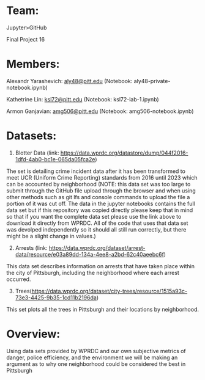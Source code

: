 # Team: 
Jupyter>GitHub

Final Project 16

# Members:
Alexandr Yarashevich: aly48@pitt.edu (Notebook: aly48-private-notebook.ipynb)

Kathetrine Lin: ksl72@pitt.edu (Notebook: ksl72-lab-1.ipynb)

Armon Ganjavian: amg506@pitt.edu (Notebook: amg506-notebook.ipynb)

# Datasets:
1. Blotter Data (link: https://data.wprdc.org/datastore/dump/044f2016-1dfd-4ab0-bc1e-065da05fca2e)

The set is detailing crime incident data after it has been transformed to meet UCR (Uniform Crime Reporting) standards from 2016 until 2023 which can be accounted by neighborhood
(NOTE: this data set was too large to submit through the GitHub file upload through the browser and when using other methods such as git lfs and console commands to upload the file 
a portion of it was cut off. The data in the jupyter notebooks contains the full data set but if this repository was copied directly please keep that in mind so that if you want the 
complete data set please use the link above to download it directly from WPRDC. All of the code that uses that data set was devolped independently so it should all still run 
correctly, but there might be a slight change in values.)

2. Arrests (link: https://data.wprdc.org/dataset/arrest-data/resource/e03a89dd-134a-4ee8-a2bd-62c40aeebc6f)

This data set describes information on arrests that have taken place within the city of Pittsburgh, including the neighborhood where each arrest occurred.

3. Trees(https://data.wprdc.org/dataset/city-trees/resource/1515a93c-73e3-4425-9b35-1cd11b2196da)

This set plots all the trees in Pittsburgh and their locations by neighborhood. 

# Overview:
Using data sets provided by WPRDC and our own subjective metrics of danger, police efficiency, and the environment we will be making an argument as to why one neighborhood could be considered the best in Pittsburgh

